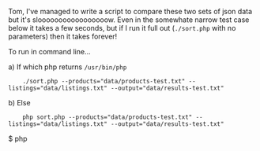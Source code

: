 Tom, I've managed to write a script to compare these two sets of json data but it's slooooooooooooooooow. Even in the somewhate narrow test case below it takes a few seconds, but if I run it full out (`./sort.php` with no parameters) then it takes forever!

To run in command line...

a) If which php returns `/usr/bin/php`

		./sort.php --products="data/products-test.txt" --listings="data/listings.txt" --output="data/results-test.txt"

b) Else 
		
		php sort.php --products="data/products-test.txt" --listings="data/listings.txt" --output="data/results-test.txt"

$ php